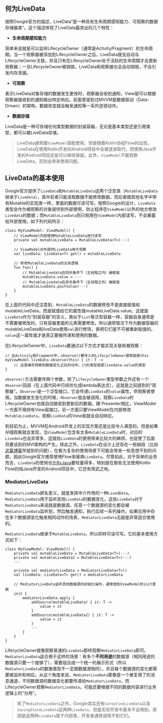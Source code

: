 ## 何为LiveData

按照Google官方的描述，LiveData“是一种具有生命周期感知能力、可观察的数据存储器类”。这个描述体现了LiveData最突出的几个特性：

+ **生命周期感知能力**

简单来说就是可以监听LifecycleOwner（通常是Activity/Fragment）的生命周期。当一个观察器被添加到LifecycleOwner之后，LiveData就会自动与LifecycleOwner关联，并且只有在LifecycleOwner处于活跃的生命周期才会更新观察器；一旦LifecycleOwner被销毁，LiveData和观察器也会自动销毁，不会引发内存泄漏。
+ **可观察**

表示LiveData对象存储的数据发生更改时，观察器会收到通知，View层可以根据观察器接收到的通知做出特定响应。前面曾提到过MVVM是数据驱动（Data-Driven）的架构，数据改变就会触发通知等一系列连锁动作。

+ **数据存储**

LiveData是一种可存储任何类型数据的封装容器，无论是基本类型还是引用类型，都可以被LiveData存储。

> LiveData通常跟`ViewModel`搭配使用，但是随着Kotlin协程Flow的出现，LiveData在使用Kotlin开发的Android项目中会被逐渐取代，而使用Java开发的Android项目还是可以继续保留。此外，`ViewModel`不能观察LiveData，否则会带来使用问题。

## LiveData的基本使用

Google官方提供了`LiveData`和`MutableLiveData`这两个泛型类（`MutableLiveData`继承于`LiveData`），其中前者只能读取数据不能修改数据，而后者跟其他名字中带有Mutable的实现类一样，里面的数据可读可写。按照Google的设计，`LiveData`类型会作为被观察的对象提供到外部使用，防止程序在`ViewModel`以外的地方修改`Livedata`的数据；而`MutableLiveData`则只局限在`ViewModel`内部读写，不会暴露给外部使用。如下列代码所示：

```
class MyViewModel: ViewModel() {
    // ViewModel内部使用MutableLiveData进行读写
    private val mutableLiveData = MutableLiveData<T>(···)

    // ViewModel对外提供LiveData用于观察
    val liveData: LiveData<T> get() = mutableLiveData

    // 修改MutableLiveData的业务逻辑
    fun foo() {
        // MutableLivedata在同步条件下（主线程之内）被赋值
        mutableLiveData.value = ···
        // MutableLivedata在异步条件下（主线程之外）被赋值
        mutableLiveData.postValue(···)
    }
}
```

在上面的代码中还注意到，`MutableLiveData`的数据修改不是直接赋值给mutableLiveData，而是赋值给它的属性值mutableLiveData.value。这就是`LiveData`作为“封装容器”的含义，类似于`List`等泛型容器一样，容器自身通常是不需要被修改的，只有容器里面的元素需要修改。所以通常情况下作为数据容器的mutableLiveData和liveData使用`val`进行修饰，表明它们是不可被重新赋值的。`value`这一属性值才是真正要被传递和使用的数据。

在LifecycleOwner中，`LiveData`要通过以下方式才能实现关联和被观察：

```
// 在Activity和Fragment中，observe()要传入的LifecycleOwner通常就是this
myViewModel.liveData.observe(this) { it: T ->
    // 这里编写观察到数据变化之后的动作，it的类型就是livedata.value的类型
}
```

`observe()`方法需要传两个参数，除了`LifecycleOwner`类型参数之外还有一个`Observer`回调（在上面代码中已经优化成lambda表达式），这就是之前提到的“观察器”。`Observer`是一个泛型接口，它会传递`LiveData`的`value`属性，供观察者使用。当数据发生变化的时候，`Observer`就会被调用，观察`LiveData`的LifecycleOwner也就自动接收到更新后的数据。跟 Presenter相比，ViewModel一方面不用持有View层接口，另一方面只要ViewModel在内部修改`MutableLiveData`，观察`LiveData`的View层就会自动响应。

到目前为止，MVVM在Android开发上的实现方案还是比较令人满意的。但是如果仔细观察就会发现，当`ViewModel`包含有太多`MutableLiveData`时，对应的`Livedata`也会非常多，这就给`LiveData`的使用带来比较大的麻烦，也促使了后面将要谈到的MVI架构的产生。除此之外，`LiveData`在设计上还存在一些缺陷（比如[这篇博客](https://juejin.cn/post/6844903846624362510)所提到的问题），在极为复杂的使用场景下可能会带来一些意想不到的问题，因此Google官方推荐使用Flow来替换`LiveData`。尽管如此，对于简单的业务而言，`LiveData`的使用也比[RxJava](Android/rxjava)要轻量得多，特别是在那些无法使用Kotlin Flow的纯Java开发的Android项目中，它还有用武之地。

### MediatorLiveData

`MediatorLiveData`顾名思义，就是发挥中介作用的一种`LivedData`。`MediatorLiveData`用于监听其他`LiveData`的数据变化，这些`LiveData`对于`MediatorLiveData`来说就是数据源。任意一个数据源的变化都会被`MediatorLiveData`监听到，然后触发通知，执行后续一系列操作。如果应用中存在多个数据源变化触发相同动作的场景，`MediatorLiveData`无疑是非常适合使用的。

`MediatorLiveData`继承于`MutableLiveData`，所以同样可读可写。它的基本使用方式如下：

```
class MyViewModel: ViewModel() {
    private val mutableLiveData = MutableLiveData<T>(···)
    private val mutableLiveData2 = MutableLiveData<T>(···)
    ···

    private val mediatorLiveData = MediatorLiveData<T>()
    val liveData: LiveData<T> get() = mediatorLiveData

    // MediatorLiveData监听其他数据源的初始化操作，通常放到ViewModel的init里面
    init {
        mediatorLiveData.apply {
            addSource(mutableLiveData) { it: T ->
                value = it
            }
            addSource(mutableLiveData2) { it: T ->
                value = it
            }
            ···
        }
    }
}
```

LifecycleOwner就像观察普通的`LiveData`那样观察`MediatorLiveData`即可。`MediatorLiveData`适合用于这样的场景：有多个**不同用途**的数据源（相同用途的数据源只要一个就够了），需要组合成一个统一的展示形式（所以`MediatorLiveData`的数据类型不一定跟数据源相同），并且每个数据源的变化都需要被监听和响应。从这个角度来说，`MediatorLiveData`更像是一个被复用了的消息通道，不同数据源的数据变化都要传递给`MediatorLiveData`，而LifecycleOwner观察`MediatorLiveData`，可能还要根据不同的数据内容进行业务逻辑上的“分用”。

> 除了`MediatorLiveData`之外，Google其实还有`CoroutineLiveData`以及`SavingStateLiveData`这两种`LiveData`，但是实际开发中基本不会用到。原因是这两种`LiveData`属于内部类，开发者通常调用不到它们。